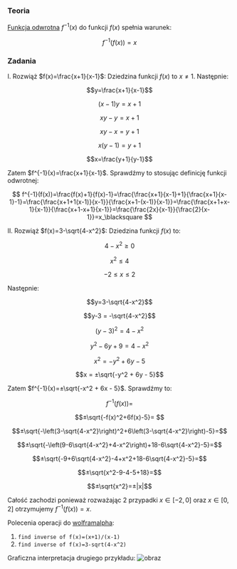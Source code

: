 ### Teoria

[Funkcja odwrotna](https://en.wikipedia.org/wiki/Inverse_function) $f^{-1}(x)$ do funkcji $f(x)$ spełnia warunek: 

$$
f^{-1}(f(x))=x
$$

### Zadania
  
I. Rozwiąż $f(x)=\frac{x+1}{x-1}$:
Dziedzina funkcji $f(x)$ to $x\neq1$. Następnie:

$$y=\frac{x+1}{x-1}$$

$$(x-1)y=x+1$$

$$xy-y=x+1$$

$$xy-x=y+1$$

$$x(y-1)=y+1$$

$$x=\frac{y+1}{y-1}$$

Zatem $f^{-1}(x)=\frac{x+1}{x-1}$. Sprawdźmy to stosując definicję funkcji odwrotnej:

$$
f^{-1}(f(x))=\frac{f(x)+1}{f(x)-1}=\frac{\frac{x+1}{x-1}+1}{\frac{x+1}{x-1}-1}=\frac{\frac{x+1+1(x-1)}{x-1}}{\frac{x+1-(x-1)}{x-1}}=\frac{\frac{x+1+x-1}{x-1}}{\frac{x+1-x+1}{x-1}}=\frac{\frac{2x}{x-1}}{\frac{2}{x-1}}=x_\blacksquare
$$

II. Rozwiąż $f(x)=3-\sqrt{4-x^2}$:
Dziedzina funkcji $f(x)$ to:

$$4-x^2\geq0$$

$$x^2\leq4$$

$$-2\leq x\leq2$$

Następnie:

$$y=3-\sqrt{4-x^2}$$

$$y-3 = -\sqrt{4-x^2}$$

$$(y-3)^2 = 4-x^2$$

$$y^2 - 6y + 9 = 4 - x^2$$

$$x^2 = -y^2 + 6y - 5$$

$$x = ±\sqrt{-y^2 + 6y - 5}$$

Zatem $f^{-1}(x)=±\sqrt{-x^2 + 6x - 5}$. Sprawdźmy to:

$$f^{-1}(f(x))=$$

$$±\sqrt{-f(x)^2+6f(x)-5}= $$

$$±\sqrt{-\left(3-\sqrt{4-x^2}\right)^2+6\left(3-\sqrt{4-x^2}\right)-5}=$$

$$±\sqrt{-\left(9-6\sqrt{4-x^2}+4-x^2\right)+18-6\sqrt{4-x^2}-5}=$$

$$±\sqrt{-9+6\sqrt{4-x^2}-4+x^2+18-6\sqrt{4-x^2}-5}=$$

$$±\sqrt{x^2-9-4-5+18}=$$

$$±\sqrt{x^2}=±|x|$$

Całość zachodzi ponieważ rozważając 2 przypadki $x\in[-2,0]$ oraz $x\in[0,2]$ otrzymujemy $f^{-1}(f(x))=x$. 

Polecenia operacji do [wolframalpha](https://www.wolframalpha.com):
1. `find inverse of f(x)=(x+1)/(x-1)`
2. `find inverse of f(x)=3-sqrt(4-x^2)`

Graficzna interpretacja drugiego przykładu:
![obraz](https://github.com/Rafisto/uni/assets/88141065/128be444-6c7a-44a5-ad0d-38a859fc529a)
